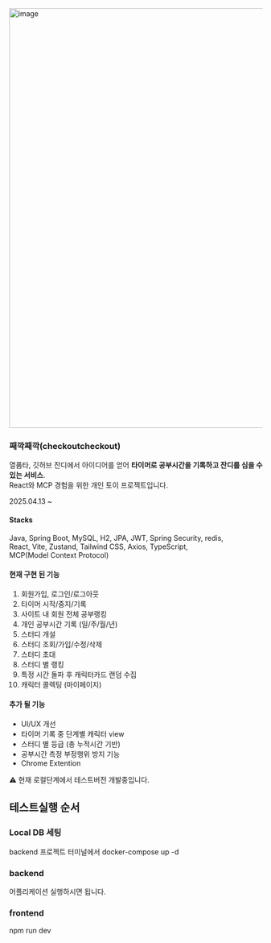 <img width="833" alt="image" src="https://github.com/user-attachments/assets/eeb441da-874a-4bf1-95e9-649405a2668e" />


### 째깍째깍(checkoutcheckout)
열품타, 깃허브 잔디에서 아이디어를 얻어 **타이머로 공부시간을 기록하고 잔디를 심을 수 있는 서비스**. </br>
React와 MCP 경험을 위한 개인 토이 프로젝트입니다.

2025.04.13 ~

#### Stacks
Java, Spring Boot, MySQL, H2, JPA, JWT, Spring Security, redis, </br>
React, Vite, Zustand, Tailwind CSS, Axios, TypeScript, </br>
MCP(Model Context Protocol)

#### 현재 구현 된 기능
1. 회원가입, 로그인/로그아웃
2. 타이머 시작/중지/기록
3. 사이트 내 회원 전체 공부랭킹
4. 개인 공부시간 기록 (일/주/월/년)
5. 스터디 개설
6. 스터디 조회/가입/수정/삭제
7. 스터디 초대
8. 스터디 별 랭킹
9. 특정 시간 돌파 후 캐릭터카드 랜덤 수집
10. 캐릭터 콜렉팅 (마이페이지)

#### 추가 될 기능

- UI/UX 개선
- 타이머 기록 중 단계별 캐릭터 view
- 스터디 별 등급 (총 누적시간 기반)
- 공부시간 측정 부정행위 방지 기능
- Chrome Extention

⚠️ 현재 로컬단계에서 테스트버전 개발중입니다.

## 테스트실행 순서

### Local DB 세팅
backend 프로젝트 터미널에서
docker-compose up -d

### backend
어플리케이션 실행하시면 됩니다.

### frontend
npm run dev


